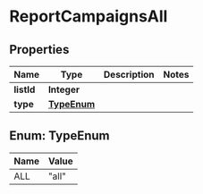 

# ReportCampaignsAll


## Properties

| Name | Type | Description | Notes |
|------------ | ------------- | ------------- | -------------|
|**listId** | **Integer** |  |  |
|**type** | [**TypeEnum**](#TypeEnum) |  |  |



## Enum: TypeEnum

| Name | Value |
|---- | -----|
| ALL | &quot;all&quot; |



